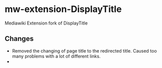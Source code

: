 # mw-extension-DisplayTitle
Mediawiki Extension fork of DisplayTitle

## Changes 
* Removed the changing of page title to the redirected title.  Caused too many problems with a lot of different links.
* 
